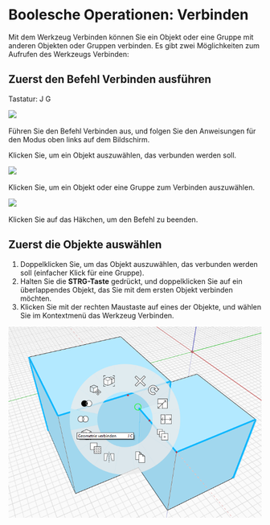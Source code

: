 # Boolesche Operationen: Verbinden

Mit dem Werkzeug Verbinden können Sie ein Objekt oder eine Gruppe mit anderen Objekten oder Gruppen verbinden. Es gibt zwei Möglichkeiten zum Aufrufen des Werkzeugs Verbinden:

## Zuerst den Befehl Verbinden ausführen

Tastatur: J G

![](../.gitbook/assets/boolean\_join.png)

Führen Sie den Befehl Verbinden aus, und folgen Sie den Anweisungen für den Modus oben links auf dem Bildschirm.

Klicken Sie, um ein Objekt auszuwählen, das verbunden werden soll.

![](<../.gitbook/assets/cut\_mode01 (1).png>)

Klicken Sie, um ein Objekt oder eine Gruppe zum Verbinden auszuwählen.

![](<../.gitbook/assets/cut\_mode02 (1).png>)

Klicken Sie auf das Häkchen, um den Befehl zu beenden.

## Zuerst die Objekte auswählen

1. Doppelklicken Sie, um das Objekt auszuwählen, das verbunden werden soll (einfacher Klick für eine Gruppe).
2. Halten Sie die **STRG-Taste** gedrückt, und doppelklicken Sie auf ein überlappendes Objekt, das Sie mit dem ersten Objekt verbinden möchten.
3. Klicken Sie mit der rechten Maustaste auf eines der Objekte, und wählen Sie im Kontextmenü das Werkzeug Verbinden.

![](<../.gitbook/assets/join tool.png>)
